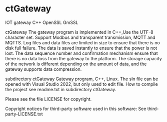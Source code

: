 # ctGateway
IOT gateway C++ OpenSSL GmSSL

ctGateway
The gateway program is implemented in C++,Use the UTF-8 character set.
Support Modbus and transparent transmission, MQTT and MQTTS.
Log files and data files are limited in size to ensure that there is no disk full failure.
The data is saved instantly to ensure that the power is not lost.
The data sequence number and confirmation mechanism ensure that there is no data loss from the gateway to the platform.
The storage capacity of the network is different depending on the amount of data, and the gateway supports data compression.

subdirectory ctGateway
Gateway program, C++, Linux.
The sln file can be opened with Visual Studio 2022, but only used to edit file.
How to compile the project see readme.txt in subdirectory ctGateway.

Please see the file LICENSE for copyright.

Copyright notices for third-party software used in this software:
See third-party-LICENSE.txt
